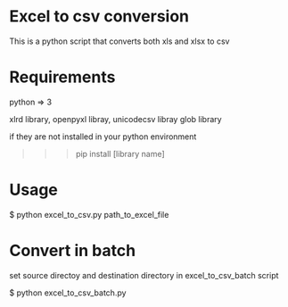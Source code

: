 # Excel to csv conversion
This is a python script that converts both xls and xlsx to csv

# Requirements
python => 3

xlrd  library,
openpyxl libray,
unicodecsv libray
glob library

if they are not installed in your python environment
>>> pip install [library name]

# Usage
$ python excel_to_csv.py path_to_excel_file

# Convert in batch
set source directoy and destination directory in excel_to_csv_batch script

$ python excel_to_csv_batch.py 


